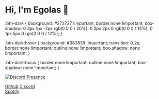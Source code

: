 <h1>Hi, I'm Egolas 👋</h1>

.btn-dark {
    background: #272727 !important;
    border:none !important;
    box-shadow: 0 3px 1px -2px rgb(0 0 0 / 20%), 0 2px 2px 0 rgb(0 0 0 / 14%), 0 1px 5px 0 rgb(0 0 0 / 12%);
}

.btn-dark:hover {
    background: #383838 !important;
    transition: 0.2s;
    border:none !important;
    outline:none !important;
    box-shadow: none !important;
}

.btn-dark:focus {
    border:none !important;
    outline:none !important;
    box-shadow: none !important;
}

<div>
  
[![Discord Presence](https://lanyard-profile-readme.vercel.app/api/705355571209175071)](https://discord.com/users/705355571209175071)
  
</div>

<div class="buttons">
          <a type="button" class="btn btn-dark" href="https://github.com/EgolasDev" target="_blank"><i class="fab fa-github"></i>  Github</a>
          <a type="button" class="btn btn-dark" href="https://discord.com/users/705355571209175071" target="_blank"><i class="fab fa-discord"></i>  Discord</a>
          <br/>
          <a type="button" class="btn mt-2 btn-dark" href="https://open.spotify.com/user/2f21h46p16gob29xihp33molx?si=kjKGxIxHT8ehHt-20zUEFw&utm_source=copy-link&dl_branch=1" target="_blank"><i class="fab fa-spotify"></i>  Spotify</a>
      
           
          
   
